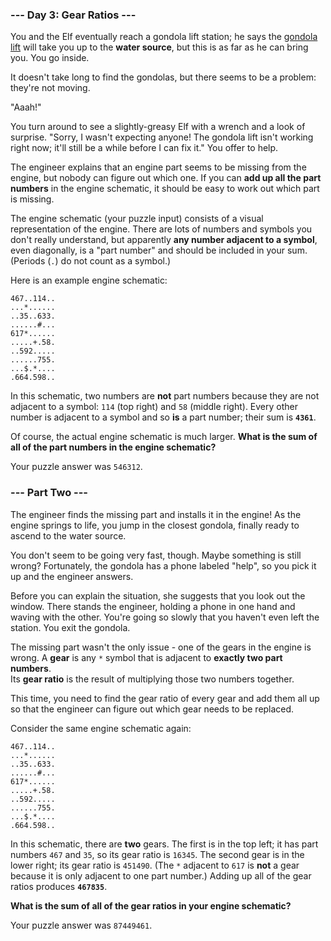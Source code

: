 ### --- Day 3: Gear Ratios ---

You and the Elf eventually reach a gondola lift station; he says the [gondola lift](https://en.wikipedia.org/wiki/Gondola_lift)
will take you up to the **water source**, but this is as far as he can bring you. You go inside.

It doesn't take long to find the gondolas, but there seems to be a problem: they're not moving.

"Aaah!"

You turn around to see a slightly-greasy Elf with a wrench and a look of surprise. "Sorry, I wasn't expecting anyone!
The gondola lift isn't working right now; it'll still be a while before I can fix it." You offer to help.

The engineer explains that an engine part seems to be missing from the engine, but nobody can figure out which one. 
If you can **add up all the part numbers** in the engine schematic, it should be easy to work out which part is missing.

The engine schematic (your puzzle input) consists of a visual representation of the engine. 
There are lots of numbers and symbols you don't really understand, but apparently **any number adjacent to a symbol**, 
even diagonally, is a "part number" and should be included in your sum. (Periods (`.`) do not count as a symbol.)

Here is an example engine schematic:

```
467..114..
...*......
..35..633.
......#...
617*......
.....+.58.
..592.....
......755.
...$.*....
.664.598..
```

In this schematic, two numbers are **not** part numbers because they are not adjacent to a symbol: `114` (top right) and
`58` (middle right). Every other number is adjacent to a symbol and so **is** a part number; their sum is **`4361`**.

Of course, the actual engine schematic is much larger. **What is the sum of all of the part numbers in the engine schematic?**

Your puzzle answer was `546312`.

### --- Part Two ---

The engineer finds the missing part and installs it in the engine! As the engine springs to life, 
you jump in the closest gondola, finally ready to ascend to the water source.

You don't seem to be going very fast, though. Maybe something is still wrong? 
Fortunately, the gondola has a phone labeled "help", so you pick it up and the engineer answers.

Before you can explain the situation, she suggests that you look out the window. 
There stands the engineer, holding a phone in one hand and waving with the other. 
You're going so slowly that you haven't even left the station. You exit the gondola.

The missing part wasn't the only issue - one of the gears in the engine is wrong. 
A **gear** is any `*` symbol that is adjacent to **exactly two part numbers**.  
Its **gear ratio** is the result of multiplying those two numbers together.

This time, you need to find the gear ratio of every gear and add them all up so that the engineer can figure out 
which gear needs to be replaced.

Consider the same engine schematic again:

```
467..114..
...*......
..35..633.
......#...
617*......
.....+.58.
..592.....
......755.
...$.*....
.664.598..
```

In this schematic, there are **two** gears. The first is in the top left; it has part numbers `467` and `35`,
so its gear ratio is `16345`. The second gear is in the lower right; its gear ratio is `451490`. 
(The `*` adjacent to `617` is **not** a gear because it is only adjacent to one part number.) 
Adding up all of the gear ratios produces **`467835`**.

**What is the sum of all of the gear ratios in your engine schematic?**

Your puzzle answer was `87449461`.